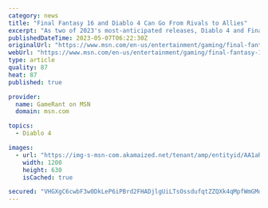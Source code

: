 ```yaml
---
category: news
title: "Final Fantasy 16 and Diablo 4 Can Go From Rivals to Allies"
excerpt: "As two of 2023's most-anticipated releases, Diablo 4 and Final Fantasy 16 are positioned as competitors but actually share a lot in common."
publishedDateTime: 2023-05-07T06:22:30Z
originalUrl: "https://www.msn.com/en-us/entertainment/gaming/final-fantasy-16-and-diablo-4-can-go-from-rivals-to-allies/ar-AA1aR9Xr"
webUrl: "https://www.msn.com/en-us/entertainment/gaming/final-fantasy-16-and-diablo-4-can-go-from-rivals-to-allies/ar-AA1aR9Xr"
type: article
quality: 87
heat: 87
published: true

provider:
  name: GameRant on MSN
  domain: msn.com

topics:
  - Diablo 4

images:
  - url: "https://img-s-msn-com.akamaized.net/tenant/amp/entityid/AA1aRhU7.img?h=630&w=1200&m=6&q=60&o=t&l=f&f=jpg&x=250&y=173"
    width: 1200
    height: 630
    isCached: true

secured: "VHGXgC6cwbF3w0DkLeP6iPBrd2FHADjlgUiLTsOssdufqtZZQXk4qMpfWmGMogIL6kCtdhFzGr5vhtzDPh1hJb5WGSbA128PjFXboPk/sIrvo3L6VbcMuaiESxbZMjqqqeFarpccFoCbZL8wKFlEKll4Z48qcXADTb4rOVN3xaz6/zr/2GuT8Iia/2Gyi8RtXAG8Nj6ZlqBpEJIxgt44S2998dhX/YfbwP04J7KNvAvrdh9I2O87fjfhD3ovGlrfgHlzchoMCPJ97OVpoFWvgffHN5cEP1VcrRL4rprPLf4/oQ7KjwMZbznZtGA2OCQVM/j6JAn9VGTtq9HdP6f5LgKe8MKl641jPKXzwPPX8sY=;X8/X/97mPUsBh0WfeHOGeQ=="
---
```



